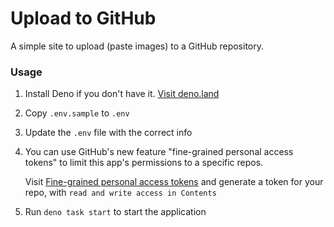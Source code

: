 # Upload to GitHub

A simple site to upload (paste images) to a GitHub repository.

### Usage

1. Install Deno if you don't have it. [Visit deno.land](https://deno.land/)
2. Copy `.env.sample` to `.env`
3. Update the `.env` file with the correct info
  1. You can use GitHub's new feature "fine-grained personal access tokens" to
     limit this app's permissions to a specific repos.

     Visit [Fine-grained personal access tokens](https://github.com/settings/tokens?type=beta) and generate a token for your repo, with `read and write access in Contents`
4. Run `deno task start` to start the application


